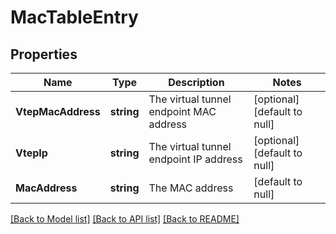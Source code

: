 # MacTableEntry

## Properties
Name | Type | Description | Notes
------------ | ------------- | ------------- | -------------
**VtepMacAddress** | **string** | The virtual tunnel endpoint MAC address | [optional] [default to null]
**VtepIp** | **string** | The virtual tunnel endpoint IP address | [optional] [default to null]
**MacAddress** | **string** | The MAC address | [default to null]

[[Back to Model list]](../README.md#documentation-for-models) [[Back to API list]](../README.md#documentation-for-api-endpoints) [[Back to README]](../README.md)

